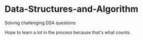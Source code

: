 # Data-Structures-and-Algorithm
Solving challenging  DSA questions
 
 Hope to learn a lot in the process because that's what counts.
